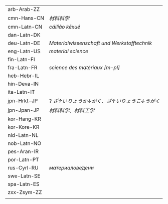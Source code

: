| | |
|-|-|
| arb-Arab-ZZ |  |
| cmn-Hans-CN | _材料科学_ |
| cmn-Latn-CN | _cáiliào kēxué_ |
| dan-Latn-DK |  |
| deu-Latn-DE | _Materialwissenschaft und Werkstofftechnik_ |
| eng-Latn-US | _material science_ |
| fin-Latn-FI |  |
| fra-Latn-FR | _science des matériaux [m-pl]_ |
| heb-Hebr-IL |  |
| hin-Deva-IN |  |
| ita-Latn-IT |  |
| jpn-Hrkt-JP | ? _ざ↑いりょうか↓がく_、_ざ↑いりょうこ↓うがく_ |
| jpn-Jpan-JP | _材料科学_、_材料工学_ |
| kor-Hang-KR |  |
| kor-Kore-KR |  |
| nld-Latn-NL |  |
| nob-Latn-NO |  |
| pes-Aran-IR |  |
| por-Latn-PT |  |
| rus-Cyrl-RU | _материалове́дени_ |
| swe-Latn-SE |  |
| spa-Latn-ES |  |
| zxx-Zsym-ZZ |  |
|  |  |
